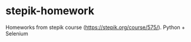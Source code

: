# stepik-homework
Homeworks from stepik course (https://stepik.org/course/575/). 
Python + Selenium
